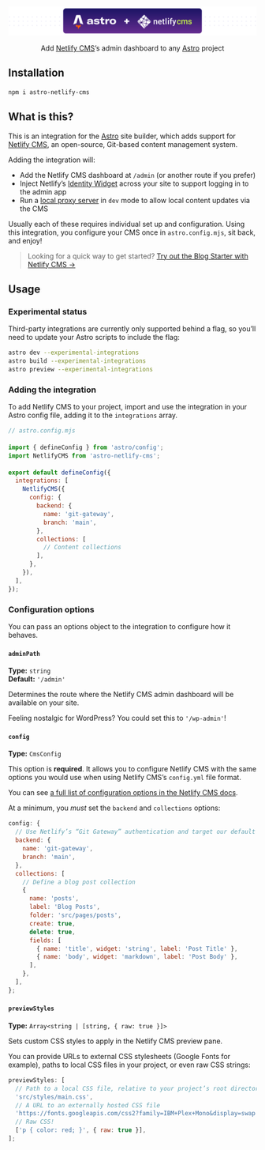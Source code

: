 ![Astro + Netlify CMS](header.png)

<p align="center">
Add <a href="https://www.netlifycms.org/">Netlify CMS</a>’s admin dashboard
to any <a href="https://astro.build/">Astro</a> project
</p>

## Installation

```bash
npm i astro-netlify-cms
```

## What is this?

This is an integration for the [Astro](https://astro.build/) site builder,
which adds support for [Netlify CMS](https://www.netlifycms.org/), an
open-source, Git-based content management system.

Adding the integration will:

- Add the Netlify CMS dashboard at `/admin` (or another route if you prefer)
- Inject Netlify’s [Identity Widget](https://github.com/netlify/netlify-identity-widget) across your site to support logging in to the admin app
- Run a [local proxy server](https://www.netlifycms.org/docs/beta-features/#working-with-a-local-git-repository) in `dev` mode to allow local content updates via the CMS

Usually each of these requires individual set up and configuration. Using this integration, you configure your CMS once in `astro.config.mjs`, sit back, and enjoy!

> Looking for a quick way to get started? [Try out the Blog Starter with Netlify CMS →](https://github.com/delucis/astro-netlify-cms-starter)

## Usage

### Experimental status

Third-party integrations are currently only supported behind a flag, so you’ll
need to update your Astro scripts to include the flag:

```bash
astro dev --experimental-integrations
astro build --experimental-integrations
astro preview --experimental-integrations
```

### Adding the integration

To add Netlify CMS to your project, import and use the integration in your
Astro config file, adding it to the `integrations` array.

```js
// astro.config.mjs

import { defineConfig } from 'astro/config';
import NetlifyCMS from 'astro-netlify-cms';

export default defineConfig({
  integrations: [
    NetlifyCMS({
      config: {
        backend: {
          name: 'git-gateway',
          branch: 'main',
        },
        collections: [
          // Content collections
        ],
      },
    }),
  ],
});
```

### Configuration options

You can pass an options object to the integration to configure how it behaves.

#### `adminPath`

**Type:** `string`  
**Default:** `'/admin'`

Determines the route where the Netlify CMS admin dashboard will be available on your site.

Feeling nostalgic for WordPress? You could set this to `'/wp-admin'`!

#### `config`

**Type:** `CmsConfig`

This option is **required**. It allows you to configure Netlify CMS with the
same options you would use when using Netlify CMS’s `config.yml` file format.

You can see [a full list of configuration options in the Netlify CMS docs](https://www.netlifycms.org/docs/configuration-options/).

At a minimum, you _must_ set the `backend` and `collections` options:

```js
config: {
  // Use Netlify’s “Git Gateway” authentication and target our default branch
  backend: {
    name: 'git-gateway',
    branch: 'main',
  },
  collections: [
    // Define a blog post collection
    {
      name: 'posts',
      label: 'Blog Posts',
      folder: 'src/pages/posts',
      create: true,
      delete: true,
      fields: [
        { name: 'title', widget: 'string', label: 'Post Title' },
        { name: 'body', widget: 'markdown', label: 'Post Body' },
      ],
    },
  ],
};
```

#### `previewStyles`

**Type:** `Array<string | [string, { raw: true }]>`

Sets custom CSS styles to apply in the Netlify CMS preview pane.

You can provide URLs to external CSS stylesheets (Google Fonts for example), paths to local CSS files in your project, or even raw CSS strings:

```js
previewStyles: [
  // Path to a local CSS file, relative to your project’s root directory
  'src/styles/main.css',
  // A URL to an externally hosted CSS file
  'https://fonts.googleapis.com/css2?family=IBM+Plex+Mono&display=swap',
  // Raw CSS!
  ['p { color: red; }', { raw: true }],
];
```
